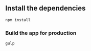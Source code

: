 ## Install the dependencies
```bash
npm install
```
### Build the app for production
```bash
gulp
```
